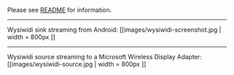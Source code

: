 Please see [README](https://github.com/01org/wysiwidi/blob/master/README.md) for information.

***
Wysiwidi sink streaming from Android:
[[images/wysiwidi-screenshot.jpg | width = 800px ]]

***
Wysiwidi source streaming to a Microsoft Wireless Display Adapter:
[[images/wysiwidi-source.jpg | width = 800px ]]

